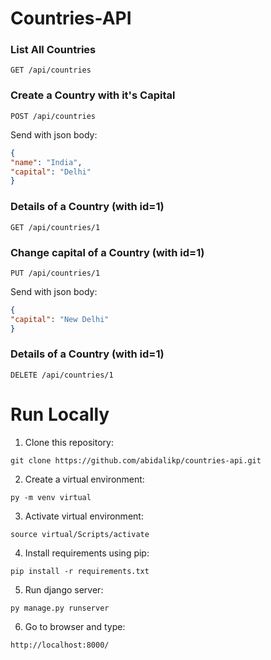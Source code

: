 # Countries-API
### List All Countries
```http
GET /api/countries
```
### Create a Country with it's Capital
```http
POST /api/countries
```
Send with json body:
```json
{
"name": "India",
"capital": "Delhi"
}
```
### Details of a Country (with id=1)
```http
GET /api/countries/1
```
### Change capital of a Country (with id=1)
```http
PUT /api/countries/1
```
Send with json body:
```json
{
"capital": "New Delhi"
}
```
### Details of a Country (with id=1)
```http
DELETE /api/countries/1
```

# Run Locally

1. Clone this repository:
```
git clone https://github.com/abidalikp/countries-api.git
```

2. Create a virtual environment:
```
py -m venv virtual
```

3. Activate virtual environment:
```
source virtual/Scripts/activate
```

4. Install requirements using pip:
```
pip install -r requirements.txt
```

5. Run django server:
```
py manage.py runserver
```

6. Go to browser and type:
```
http://localhost:8000/
```
